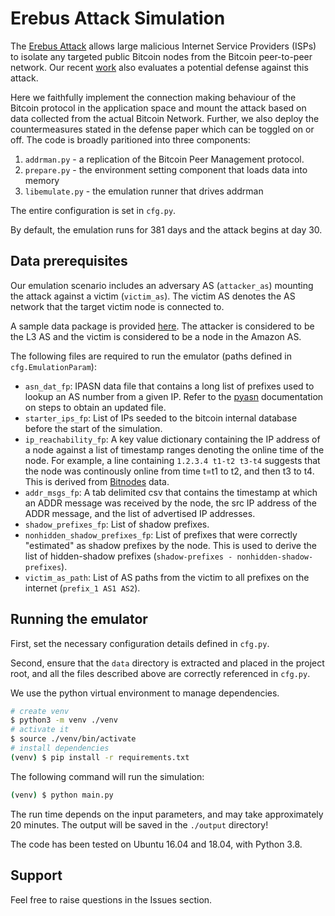 # Erebus Attack Simulation
The [Erebus Attack](https://erebus-attack.comp.nus.edu.sg/) allows large malicious Internet Service Providers (ISPs) to isolate any targeted public Bitcoin nodes from the Bitcoin peer-to-peer network. Our recent [work](https://www.usenix.org/system/files/sec21fall-tran.pdf) also evaluates a potential defense against this attack.

Here we faithfully implement the connection making behaviour of the Bitcoin protocol in the application space and mount the attack based on data collected from the actual Bitcoin Network. Further, we also deploy the countermeasures stated in the defense paper which can be toggled on or off. The code is broadly paritioned into three components:
1. `addrman.py` - a replication of the Bitcoin Peer Management protocol.
2. `prepare.py` - the environment setting component that loads data into memory
2. `libemulate.py` - the emulation runner that drives addrman

The entire configuration is set in `cfg.py`.

By default, the emulation runs for 381 days and the attack begins at day 30.

## Data prerequisites
Our emulation scenario includes an adversary AS (`attacker_as`) mounting the attack against a victim (`victim_as`). The victim AS denotes the AS network that the target victim node is connected to.

A sample data package is provided [here](https://github.com/erebus-attack/Bitcoin-Emulator/releases/download/v0.1/data.tar.gz). The attacker is considered to be the L3 AS and the victim is considered to be a node in the Amazon AS.

The following files are required to run the emulator (paths defined in `cfg.EmulationParam`): 
- `asn_dat_fp`: IPASN data file that contains a long list of prefixes used to lookup an AS number from a given IP. Refer to the [pyasn](https://pypi.org/project/pyasn/) documentation on steps to obtain an updated file.
- `starter_ips_fp`: List of IPs seeded to the bitcoin internal database before the start of the simulation.
- `ip_reachability_fp`: A key value dictionary containing the IP address of a node against a list of timestamp ranges denoting the online time of the node. For example, a line containing `1.2.3.4 t1-t2 t3-t4` suggests that the node was continously online from time t=t1 to t2, and then t3 to t4. This is derived from [Bitnodes](https://bitnodes.io/) data.
- `addr_msgs_fp`: A tab delimited csv that contains the timestamp at which an ADDR message was received by the node, the src IP address of the ADDR message, and the list of advertised IP addresses.
- `shadow_prefixes_fp`: List of shadow prefixes.
- `nonhidden_shadow_prefixes_fp`: List of prefixes that were correctly "estimated" as shadow prefixes by the node. This is used to derive the list of hidden-shadow prefixes (`shadow-prefixes - nonhidden-shadow-prefixes`).
- `victim_as_path`: List of AS paths from the victim to all prefixes on the internet (`prefix_1 AS1 AS2`).

## Running the emulator
First, set the necessary configuration details defined in `cfg.py`. 

Second, ensure that the `data` directory is extracted and placed in the project root, and all the files described above are correctly referenced in `cfg.py`. 

We use the python virtual environment to manage dependencies.
```sh
# create venv
$ python3 -m venv ./venv
# activate it
$ source ./venv/bin/activate
# install dependencies
(venv) $ pip install -r requirements.txt
```

The following command will run the simulation:
```sh
(venv) $ python main.py
```

The run time depends on the input parameters, and may take approximately 20 minutes. The output will be saved in the `./output` directory!

The code has been tested on Ubuntu 16.04 and 18.04, with Python 3.8.

## Support
Feel free to raise questions in the Issues section.
